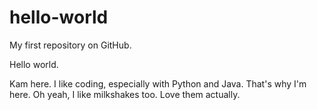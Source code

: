 # hello-world
My first repository on GitHub.

Hello world.

Kam here. I like coding, especially with Python and Java. That's why I'm here.
Oh yeah, I like milkshakes too. Love them actually.
